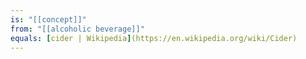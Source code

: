 ```yaml
---
is: "[[concept]]"
from: "[[alcoholic beverage]]"
equals: [cider | Wikipedia](https://en.wikipedia.org/wiki/Cider)
---
```

